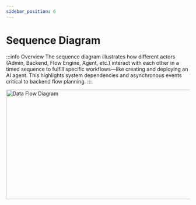 ```yaml
---
sidebar_position: 6
---
```


# Sequence Diagram

:::info Overview
The sequence diagram illustrates how different actors (Admin, Backend, Flow Engine, Agent, etc.) interact with each other in a timed sequence to fulfill specific workflows—like creating and deploying an AI agent. This highlights system dependencies and asynchronous events critical to backend flow planning.
:::



<img src="/img/sequence-diagram.png" alt="Data Flow Diagram" width="800" height="300" />